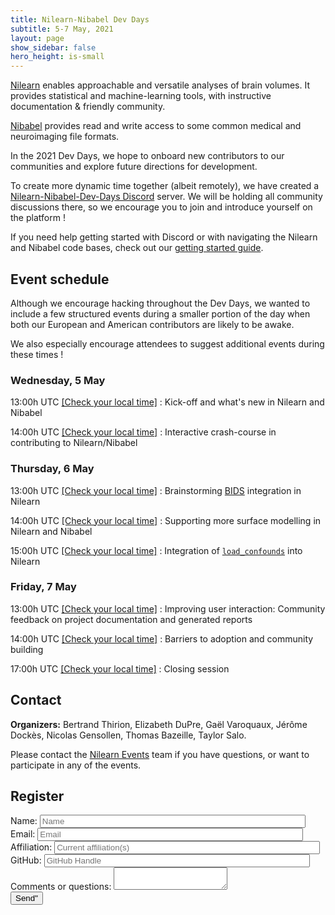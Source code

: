 ```yaml
---
title: Nilearn-Nibabel Dev Days
subtitle: 5-7 May, 2021
layout: page
show_sidebar: false
hero_height: is-small
---
```


[Nilearn](https://nilearn.github.io) enables approachable and versatile analyses of brain volumes.
It provides statistical and machine-learning tools, with instructive documentation & friendly community.

[Nibabel](https://nipy.org/nibabel/) provides read and write access to some common medical and neuroimaging file formats.

In the 2021 Dev Days, we hope to onboard new contributors to our communities and explore future directions for development.

To create more dynamic time together (albeit remotely), we have created a [Nilearn-Nibabel-Dev-Days Discord](https://discord.gg/bMBhb7w) server.
We will be holding all community discussions there, so we encourage you to join and introduce yourself on the platform !

If you need help getting started with Discord or with navigating the Nilearn and Nibabel code bases,
check out our [getting started guide](https://nilearn.github.io/dev-days-2021/getting-started.html).

## Event schedule

Although we encourage hacking throughout the Dev Days, we wanted to include a few structured events during a smaller portion
of the day when both our European and American contributors are likely to be awake.

We also especially encourage attendees to suggest additional events during these times !

### Wednesday, 5 May

13:00h UTC [[Check your local time]](https://www.timeanddate.com/worldclock/converter.html?iso=20210505T130000&p1=195) : Kick-off and what's new in Nilearn and Nibabel

14:00h UTC [[Check your local time]](https://www.timeanddate.com/worldclock/converter.html?iso=20210505T140000&p1=195) : Interactive crash-course in contributing to Nilearn/Nibabel

### Thursday, 6 May

13:00h UTC [[Check your local time]](https://www.timeanddate.com/worldclock/converter.html?iso=20210506T130000&p1=195) : Brainstorming [BIDS](https://bids.neuroimaging.io) integration in Nilearn

14:00h UTC [[Check your local time]](https://www.timeanddate.com/worldclock/converter.html?iso=20210506T140000&p1=195) : Supporting more surface modelling in Nilearn and Nibabel

15:00h UTC [[Check your local time]](https://www.timeanddate.com/worldclock/converter.html?iso=20210506T150000&p1=195) : Integration of [`load_confounds`](https://github.com/nilearn/nilearn/issues/2777) into Nilearn

### Friday, 7 May

13:00h UTC [[Check your local time]](https://www.timeanddate.com/worldclock/converter.html?iso=20210507T130000&p1=195) : Improving user interaction: Community feedback on project documentation and generated reports

14:00h UTC [[Check your local time]](https://www.timeanddate.com/worldclock/converter.html?iso=20210507T140000&p1=195) : Barriers to adoption and community building

17:00h UTC [[Check your local time]](https://www.timeanddate.com/worldclock/converter.html?iso=20210507T170000&p1=195) : Closing session

## Contact

**Organizers:** Bertrand Thirion, Elizabeth DuPre, Gaël Varoquaux, Jérôme Dockès, Nicolas Gensollen, Thomas Bazeille, Taylor Salo.

Please contact the [Nilearn Events](mailto:nilearn.events@gmail.com) team if you have questions, or want to participate in any of the events.

## Register

<form name="input" method="POST" action="https://formspree.io/f/myylgbal">
  <label>Name: <input type="text" name="Name" placeholder="Name" size="50"></label> <br />
  <label>Email: <input type="email" name="_replyto" placeholder="Email" size="50"></label> <br />
  <label>Affiliation: <input type="text" name="affiliation" placeholder="Current affiliation(s)" size="50"></label> <br />
  <label>GitHub: <input type="text" name="gh-handle" placeholder="GitHub Handle" size="50"></label> <br />
  <label>Comments or questions: <textarea name="message"></textarea></label> <br />
  <button type="submit">Send"</button>
</form>

